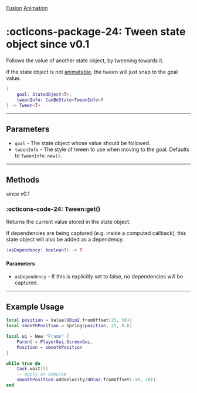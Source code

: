 <nav class="fusiondoc-api-breadcrumbs">
	<a href="../..">Fusion</a>
	<a href="..">Animation</a>
</nav>

<h1 class="fusiondoc-api-header" markdown>
	<span class="fusiondoc-api-icon" markdown>:octicons-package-24:</span>
	<span class="fusiondoc-api-name">Tween</span>
	<span class="fusiondoc-api-pills">
		<span class="fusiondoc-api-pill-type">state object</span>
		<span class="fusiondoc-api-pill-since">since v0.1</span>
	</span>
</h1>

Follows the value of another state object, by tweening towards it.

If the state object is not [animatable](./animatable.md), the tween will
just snap to the goal value.

```Lua
(
	goal: StateObject<T>, 
	tweenInfo: CanBeState<TweenInfo>?
) -> Tween<T>
```

-----

## Parameters

- `goal` - The state object whose value should be followed.
- `tweenInfo` - The style of tween to use when moving to the goal. Defaults
to `TweenInfo.new()`.

-----

## Methods

<p class="fusiondoc-api-pills">
	<span class="fusiondoc-api-pill-since">since v0.1</span>
</p>

### :octicons-code-24: Tween:get()

Returns the current value stored in the state object.

If dependencies are being captured (e.g. inside a computed callback), this state
object will also be added as a dependency.

```Lua
(asDependency: boolean?) -> T
```

#### Parameters

- `asDependency` - If this is explicitly set to false, no dependencies will be
captured.

-----

## Example Usage

```Lua
local position = Value(UDim2.fromOffset(25, 50))
local smoothPosition = Spring(position, 25, 0.6)

local ui = New "Frame" {
	Parent = PlayerGui.ScreenGui,
	Position = smoothPosition
}

while true do
	task.wait(5)
	-- apply an impulse
	smoothPosition:addVelocity(UDim2.fromOffset(-10, 10))
end
```